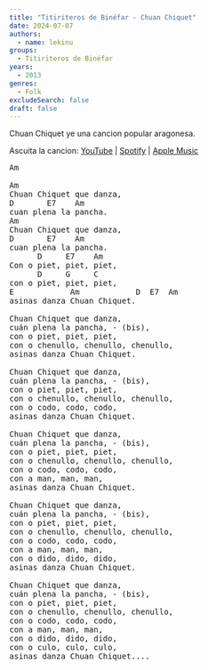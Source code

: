 ```yaml
---
title: "Titiriteros de Binéfar - Chuan Chiquet"
date: 2024-07-07
authors:
  - name: lekinu
groups:
  - Titiriteros de Binéfar
years:
  - 2013
genres:
  - Folk
excludeSearch: false
draft: false
---
```

Chuan Chiquet ye una cancion popular aragonesa. 

Ascuita la cancion: [YouTube](https://www.youtube.com/watch?v=TIX895rdd1Q) | [Spotify](https://open.spotify.com/track/5c6Q2k5t0o3FyWSGsV0SoH?si=93a0e09ddbaf4525) | [Apple Music](https://music.apple.com/pe/album/chuan-chiquet/589119501?i=589119818)

<pre>
Am

Am
Chuan Chiquet que danza,
D       E7    Am      
cuan plena la pancha.
Am
Chuan Chiquet que danza,
D       E7    Am
cuan plena la pancha.
      D     E7    Am
Con o piet, piet, piet,
      D     G     C
con o piet, piet, piet,
E            Am            D  E7  Am
asinas danza Chuan Chiquet.

Chuan Chiquet que danza,
cuán plena la pancha, - (bis),
con o piet, piet, piet,
con o chenullo, chenullo, chenullo,
asinas danza Chuan Chiquet.

Chuan Chiquet que danza,
cuán plena la pancha, - (bis),
con o piet, piet, piet,
con o chenullo, chenullo, chenullo,
con o codo, codo, codo,
asinas danza Chuan Chiquet.

Chuan Chiquet que danza,
cuán plena la pancha, - (bis),
con o piet, piet, piet,
con o chenullo, chenullo, chenullo,
con o codo, codo, codo,
con a man, man, man,
asinas danza Chuan Chiquet.

Chuan Chiquet que danza,
cuán plena la pancha, - (bis),
con o piet, piet, piet,
con o chenullo, chenullo, chenullo,
con o codo, codo, codo,
con a man, man, man,
con o dido, dido, dido,
asinas danza Chuan Chiquet.

Chuan Chiquet que danza,
cuán plena la pancha, - (bis),
con o piet, piet, piet,
con o chenullo, chenullo, chenullo,
con o codo, codo, codo,
con a man, man, man,
con o dido, dido, dido,
con o culo, culo, culo,
asinas danza Chuan Chiquet.... </pre>
